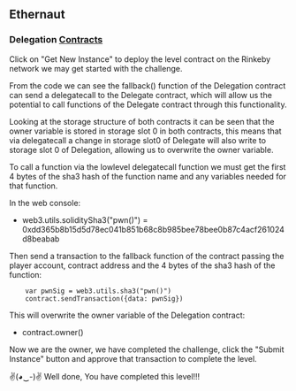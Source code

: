 ## Ethernaut 
### Delegation [Contracts](./06-Delegation/Delegation.sol)

Click on "Get New Instance" to deploy the level contract on the Rinkeby network we may get started with the challenge.

From the code we can see the fallback() function of the Delegation contract can send a delegatecall to the Delegate contract, which will allow us the potential to call functions of the Delegate contract through this functionality.

Looking at the storage structure of both contracts it can be seen that the owner variable is stored in storage slot 0 in both contracts, this means that via delegatecall a change in storage slot0 of Delegate will also write to storage slot 0 of Delegation, allowing us to overwrite the owner variable.

To call a function via the lowlevel delegatecall function we must get the first 4 bytes of the sha3 hash of the function name and any variables needed for that function.

In the web console:
- web3.utils.soliditySha3("pwn()") = 0xdd365b8b15d5d78ec041b851b68c8b985bee78bee0b87c4acf261024d8beabab

Then send a transaction to the fallback function of the contract passing the player account, contract address and the 4 bytes of the sha3 hash of the function:
```solidity
    var pwnSig = web3.utils.sha3("pwn()") 
    contract.sendTransaction({data: pwnSig})
```

This will overwrite the owner variable of the Delegation contract:
- contract.owner()

Now we are the owner, we have completed the challenge, click the "Submit Instance" button and approve that transaction to complete the level.

✌(◕‿-)✌ Well done, You have completed this level!!!
